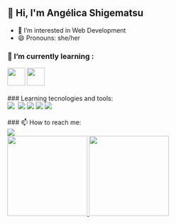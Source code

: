 ## 👋 Hi, I'm Angélica Shigematsu 

- 👀 I’m interested in Web Development
- 😄 Pronouns: she/her
### 🌱 I’m currently learning :
<div>
  <i class="devicon-nodejs-plain-wordmark"></i>
  <img src="https://cdn.jsdelivr.net/gh/devicons/devicon/icons/javascript/javascript-original.svg" height="40" width="40"/>        
  <img src="https://cdn.jsdelivr.net/gh/devicons/devicon/icons/css3/css3-original-wordmark.svg" height="40" width="40"/>
</div>
<br/>
 ### Learning tecnologies and tools:
<div>
<img src="https://img.shields.io/badge/HTML-239120?style=for-the-badge&logo=html5&logoColor=white)"/>
<img scr="https://img.shields.io/badge/CSS-239120?&style=for-the-badge&logo=css3&logoColor=white](https://img.shields.io/badge/CSS3-1572B6?style=for-the-badge&logo=css3&logoColor=white"/>
<img src="https://img.shields.io/badge/JavaScript-F7DF1E?style=for-the-badge&logo=javascript&logoColor=black"/>
<img src="https://img.shields.io/badge/Node.js-43853D?style=for-the-badge&logo=node.js&logoColor=white"/>
<img src="https://img.shields.io/badge/Visual_Studio_Code-0078D4?style=for-the-badge&logo=visual%20studio%20code&logoColor=white"/>
<img src="https://img.shields.io/badge/Visual_Studio_Code-0078D4?style=for-the-badge&logo=visual%20studio%20code&logoColor=white"/>
</div>

 <br/>
 ### 📫 How to reach me:
 <br/>
 <a href="https://www.linkedin.com/in/angelica-shigematsu" target="_blank"><img src="https://img.shields.io/badge/-LinkedIn-%230077B5?style=for-the-badge&logo=linkedin&logoColor=white" target="_blank"></a>
 <br/>
<div>
<a href="https://github.com/angelica-shigematsu">
  <img height="180em" src="https://github-readme-stats.vercel.app/api/top-langs/?username=angelica-shigematsu&layout=compact&langs_count=7&theme=dracula"/>
  <img height="180em" src="https://github-readme-stats.vercel.app/api?username=angelica-shigematsu&show_icons=true&theme=dracula&include_all_commits=true&count_private=true"/>
</div>


                    
          
